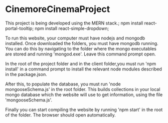 # CinemoreCinemaProject
This project is being developed using the MERN stack.;
npm install react-portal-tooltip;
npm install react-simple-dropdown;

To run this website, your computer must have nodejs and mongodb installed. Once downloaded the folders, you must have mongodb running. You can do this by navigating to the folder where the mongo executables are stored and running 'mongod.exe'. Leave this command prompt open.

In the root of the project folder and in the client folder,you must run 'npm install' in a command prompt to install the relevant node modules described in the package.json.

After this, to populate the database, you must run 'node mongooseSchema.js' in the root folder. This builds collections in your local mongo database which the website will use to get information, using the file 'mongooseSchema.js'.

Finally you can start compiling the website by running 'npm start' in the root of the folder. The browser should open automatically.
